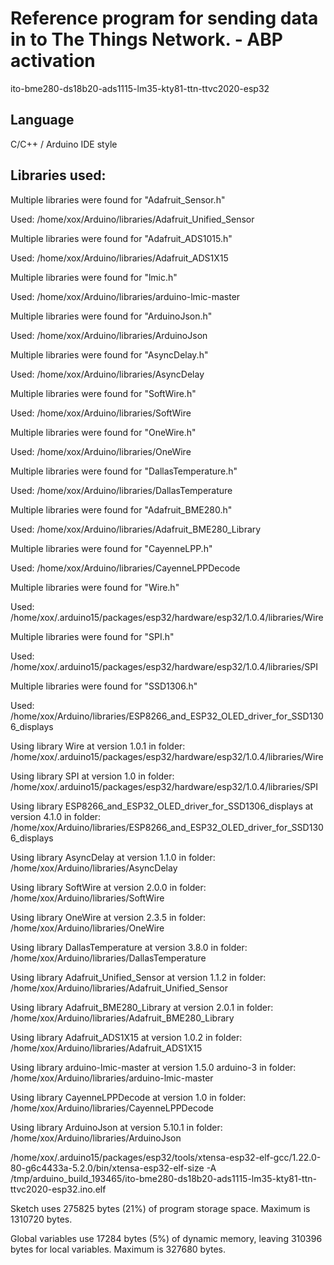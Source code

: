 # Reference program for sending data in to The Things Network. - ABP activation 
ito-bme280-ds18b20-ads1115-lm35-kty81-ttn-ttvc2020-esp32


## Language
C/C++ / Arduino IDE style


## Libraries used:

Multiple libraries were found for "Adafruit_Sensor.h"

 Used: /home/xox/Arduino/libraries/Adafruit_Unified_Sensor

Multiple libraries were found for "Adafruit_ADS1015.h"

 Used: /home/xox/Arduino/libraries/Adafruit_ADS1X15

Multiple libraries were found for "lmic.h"

 Used: /home/xox/Arduino/libraries/arduino-lmic-master

Multiple libraries were found for "ArduinoJson.h"

 Used: /home/xox/Arduino/libraries/ArduinoJson

Multiple libraries were found for "AsyncDelay.h"

 Used: /home/xox/Arduino/libraries/AsyncDelay

Multiple libraries were found for "SoftWire.h"

 Used: /home/xox/Arduino/libraries/SoftWire

Multiple libraries were found for "OneWire.h"

 Used: /home/xox/Arduino/libraries/OneWire

Multiple libraries were found for "DallasTemperature.h"

 Used: /home/xox/Arduino/libraries/DallasTemperature

Multiple libraries were found for "Adafruit_BME280.h"

 Used: /home/xox/Arduino/libraries/Adafruit_BME280_Library

Multiple libraries were found for "CayenneLPP.h"

 Used: /home/xox/Arduino/libraries/CayenneLPPDecode

Multiple libraries were found for "Wire.h"

 Used: /home/xox/.arduino15/packages/esp32/hardware/esp32/1.0.4/libraries/Wire

Multiple libraries were found for "SPI.h"

 Used: /home/xox/.arduino15/packages/esp32/hardware/esp32/1.0.4/libraries/SPI

Multiple libraries were found for "SSD1306.h"

 Used: /home/xox/Arduino/libraries/ESP8266_and_ESP32_OLED_driver_for_SSD1306_displays

Using library Wire at version 1.0.1 in folder: /home/xox/.arduino15/packages/esp32/hardware/esp32/1.0.4/libraries/Wire 

Using library SPI at version 1.0 in folder: /home/xox/.arduino15/packages/esp32/hardware/esp32/1.0.4/libraries/SPI 

Using library ESP8266_and_ESP32_OLED_driver_for_SSD1306_displays at version 4.1.0 in folder: /home/xox/Arduino/libraries/ESP8266_and_ESP32_OLED_driver_for_SSD1306_displays 

Using library AsyncDelay at version 1.1.0 in folder: /home/xox/Arduino/libraries/AsyncDelay 

Using library SoftWire at version 2.0.0 in folder: /home/xox/Arduino/libraries/SoftWire 

Using library OneWire at version 2.3.5 in folder: /home/xox/Arduino/libraries/OneWire 

Using library DallasTemperature at version 3.8.0 in folder: /home/xox/Arduino/libraries/DallasTemperature 

Using library Adafruit_Unified_Sensor at version 1.1.2 in folder: /home/xox/Arduino/libraries/Adafruit_Unified_Sensor 

Using library Adafruit_BME280_Library at version 2.0.1 in folder: /home/xox/Arduino/libraries/Adafruit_BME280_Library 

Using library Adafruit_ADS1X15 at version 1.0.2 in folder: /home/xox/Arduino/libraries/Adafruit_ADS1X15 

Using library arduino-lmic-master at version 1.5.0 arduino-3 in folder: /home/xox/Arduino/libraries/arduino-lmic-master 

Using library CayenneLPPDecode at version 1.0 in folder: /home/xox/Arduino/libraries/CayenneLPPDecode 

Using library ArduinoJson at version 5.10.1 in folder: /home/xox/Arduino/libraries/ArduinoJson 

/home/xox/.arduino15/packages/esp32/tools/xtensa-esp32-elf-gcc/1.22.0-80-g6c4433a-5.2.0/bin/xtensa-esp32-elf-size -A /tmp/arduino_build_193465/ito-bme280-ds18b20-ads1115-lm35-kty81-ttn-ttvc2020-esp32.ino.elf


Sketch uses 275825 bytes (21%) of program storage space. Maximum is 1310720 bytes.


Global variables use 17284 bytes (5%) of dynamic memory, leaving 310396 bytes for local variables. Maximum is 327680 bytes.
